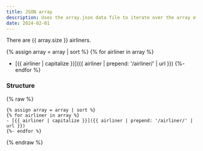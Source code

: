 ```yaml
---
title: JSON array
description: Uses the array.json data file to iterate over the array of airliners.
date: 2024-02-01
---
```


There are {{ array.size }} airliners.

{% assign array = array | sort %}
{% for airliner in array %}
- [{{ airliner | capitalize }}]({{ airliner | prepend: '/airliner/' | url }})
  {%- endfor %}

### Structure
{% raw %}
```
{% assign array = array | sort %}
{% for airliner in array %}
- [{{ airliner | capitalize }}]({{ airliner | prepend: '/airliner/' | url }})
{%- endfor %}
```
{% endraw %}